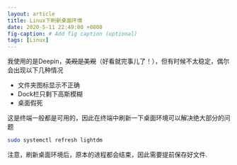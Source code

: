 ```yaml
---
layout: article
title: Linux下刷新桌面环境
date: 2020-5-11 22:49:00 +0800
fig-caption: # Add fig caption (optional)
tags: [Linux]
---
```


我使用的是Deepin，~~美观是美观~~（好看就完事儿了！），但有时候不太稳定，偶尔会出现以下几种情况

* 文件夹图标显示不正确
* Dock栏只剩下高斯模糊
* 桌面假死

这是终端一般都是可用的，因此在终端中刷新一下桌面环境可以解决绝大部分的问题

```bash
sudo systemctl refresh lightdm
```

注意，刷新桌面环境后，原本的进程都会结束，因此需要提前保存好文件.